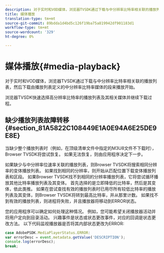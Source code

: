 ```yaml
---
description: 对于实时和VOD媒体，浏览器TVSDK通过下载与中分辨率比特率相关联的播放列表，然后下载由播放列表定义的中分辨率比特率媒体的段来播放开始。
title: 媒体播放
translation-type: tm+mt
source-git-commit: 89bdda1d4bd5c126f19ba75a819942df901183d1
workflow-type: tm+mt
source-wordcount: '329'
ht-degree: 0%

---
```



# 媒体播放{#media-playback}

对于实时和VOD媒体，浏览器TVSDK通过下载与中分辨率比特率相关联的播放列表，然后下载由播放列表定义的中分辨率比特率媒体的段来播放开始。

浏览器TVSDK快速选择高分辨率比特率的播放列表及其相关媒体并继续下载过程。

## 缺少播放列表故障转移{#section_81A5822C108449E1A0E94A6E25DE9E8E}

当缺少整个播放列表时（例如，在顶级清单文件中指定的M3U8文件不下载时），Browser TVSDK将尝试恢复。 如果无法恢复，则由应用程序决定下一步。

如果缺少与中分辨率位速率关联的播放列表，则Browser TVSDK将搜索相同分辨率的变体播放列表。 如果找到相同的分辨率，则开始从匹配位置下载变体播放列表和区段。 如果Browser TVSDK找不到相同的分辨率播放列表，它将尝试循环播放其他比特率播放列表及其变体。 首先选择的是立即降低的比特率，然后是其变体，依此类推。 如果在尝试查找有效的播放列表时已用尽所有较低比特率的播放列表及其变体，则Browser TVSDK将转到最高比特率，并从那里计数。 如果找不到有效的播放列表，则进程将失败，并且播放器将移动到ERROR状态。

您的应用程序可以确定如何处理这种情况。 例如，您可能希望关闭播放器活动并将用户定向到目录活动。 兴趣事件是状态或状态更改事件，对应的回调是状态更改方法。 以下代码监视播放器是否将其内部状态更改为ERROR:

```js
case AdobePSDK.MediaPlayerStatus.ERROR:  
var errorDesc = event.metadata.getValue('DESCRIPTION'); 
console.log(errorDesc); 
break; 
```
